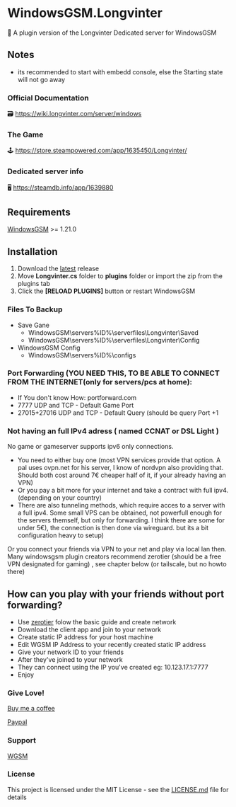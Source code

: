 ﻿# WindowsGSM.Longvinter

🧩 A plugin version of the Longvinter Dedicated server for WindowsGSM

## Notes
- its recommended to start with embedd console, else the Starting state will not go away

### Official Documentation
🗃️ https://wiki.longvinter.com/server/windows

### The Game
🕹️ https://store.steampowered.com/app/1635450/Longvinter/

### Dedicated server info
🖥️ https://steamdb.info/app/1639880 

## Requirements
[WindowsGSM](https://github.com/WindowsGSM/WindowsGSM) >= 1.21.0

## Installation
1. Download the [latest](https://github.com/raziel7893/WindowsGSM.Longvinter/releases/latest) release
1. Move **Longvinter.cs** folder to **plugins** folder or import the zip from the plugins tab
1. Click the **[RELOAD PLUGINS]** button or restart WindowsGSM

### Files To Backup
- Save Gane
  - WindowsGSM\servers\%ID%\serverfiles\Longvinter\Saved
  - WindowsGSM\servers\%ID%\serverfiles\Longvinter\Config
- WindowsGSM Config
  - WindowsGSM\servers\%ID%\configs

### Port Forwarding (YOU NEED THIS, TO BE ABLE TO CONNECT FROM THE INTERNET(only for servers/pcs at home):
- If You don't know How: portforward.com
- 7777 UDP and TCP - Default Game Port
- 27015+27016 UDP and TCP - Default Query (should be query Port +1

### Not having an full IPv4 adress ( named CCNAT or DSL Light )
No game or gameserver supports ipv6 only connections. 
- You need to either buy one (most VPN services provide that option. A pal uses ovpn.net for his server, I know of nordvpn also providing that. Should both cost around 7€ cheaper half of it, if your already having an VPN)
- Or you pay a bit more for your internet and take a contract with full ipv4. (depending on your country)
- There are also tunneling methods, which require acces to a server with a full ipv4. Some small VPS can be obtained, not powerfull enough for the servers themself, but only for forwarding. I think there are some for under 5€), the connection is then done via wireguard. but its a bit configuration heavy to setup) 

Or you connect your friends via VPN to your net and play via local lan then.
Many windowsgsm plugin creators recommend zerotier (should be a free VPN designated for gaming) , see chapter below (or tailscale, but no howto there)

## How can you play with your friends without port forwarding?
- Use [zerotier](https://www.zerotier.com/) folow the basic guide and create network
- Download the client app and join to your network
- Create static IP address for your host machine
- Edit WGSM IP Address to your recently created static IP address
- Give your network ID to your friends
- After they've joined to your network
- They can connect using the IP you've created eg: 10.123.17.1:7777
- Enjoy

### Give Love!
[Buy me a coffee](https://ko-fi.com/raziel7893)

[Paypal](https://paypal.me/raziel7893)


### Support
[WGSM](https://discord.com/channels/590590698907107340/645730252672335893)

### License
This project is licensed under the MIT License - see the [LICENSE.md](https://github.com/Soulflare3/WindowsGSM.Longvinter/blob/master/LICENSE) file for details
